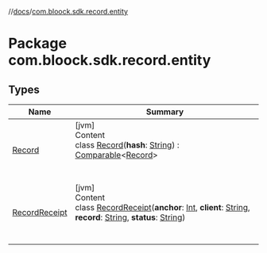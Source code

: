 //[docs](../index.md)/[com.bloock.sdk.record.entity](index.md)



# Package com.bloock.sdk.record.entity  


## Types  
  
|  Name|  Summary| 
|---|---|
| <a name="com.bloock.sdk.record.entity/Record///PointingToDeclaration/"></a>[Record](-record/index.md)| <a name="com.bloock.sdk.record.entity/Record///PointingToDeclaration/"></a>[jvm]  <br>Content  <br>class [Record](-record/index.md)(**hash**: [String](https://kotlinlang.org/api/latest/jvm/stdlib/kotlin/-string/index.html)) : [Comparable](https://kotlinlang.org/api/latest/jvm/stdlib/kotlin/-comparable/index.html)<[Record](-record/index.md)>   <br><br><br>
| <a name="com.bloock.sdk.record.entity/RecordReceipt///PointingToDeclaration/"></a>[RecordReceipt](-record-receipt/index.md)| <a name="com.bloock.sdk.record.entity/RecordReceipt///PointingToDeclaration/"></a>[jvm]  <br>Content  <br>class [RecordReceipt](-record-receipt/index.md)(**anchor**: [Int](https://kotlinlang.org/api/latest/jvm/stdlib/kotlin/-int/index.html), **client**: [String](https://kotlinlang.org/api/latest/jvm/stdlib/kotlin/-string/index.html), **record**: [String](https://kotlinlang.org/api/latest/jvm/stdlib/kotlin/-string/index.html), **status**: [String](https://kotlinlang.org/api/latest/jvm/stdlib/kotlin/-string/index.html))  <br><br><br>

